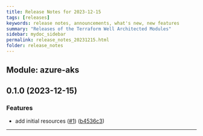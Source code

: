 ```yaml
---
title: Release Notes for 2023-12-15
tags: [releases]
keywords: release notes, announcements, what's new, new features
summary: "Releases of the Terraform Well Architected Modules"
sidebar: mydoc_sidebar
permalink: release_notes_20231215.html
folder: release_notes
---
```


## Module: azure-aks
## 0.1.0 (2023-12-15)


### Features

* add initial resources ([#1](https://github.com/CloudNationHQ/terraform-azure-aks/releases/tag/v0.1.0)) ([b4536c3](https://github.com/CloudNationHQ/terraform-azure-aks/commit/b4536c36e21fa647f7a652293638847786ecefd8))

---

